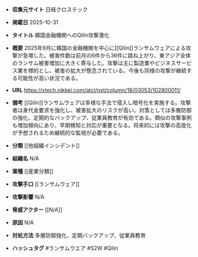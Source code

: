 - **収集元サイト**
日経クロステック

- **掲載日**
2025-10-31

- **タイトル**
韓国金融機関へのQilin攻撃激化

- **概要**
2025年9月に韓国の金融機関を中心に[[Qilin]]ランサムウェアによる攻撃が急増した。被害件数は前月の6件から36件に跳ね上がり、東アジア全体のランサム被害増加に大きく寄与した。攻撃は主に製造業やビジネスサービス業を標的とし、被害の拡大が懸念されている。今後も同様の攻撃が継続する可能性が高い状況である。

- **URL**
https://xtech.nikkei.com/atcl/nxt/column/18/03053/102800011/

- **備考**
[[Qilin]]ランサムウェアは多様な手法で侵入し暗号化を実施する。攻撃者は身代金要求を強化し、被害拡大のリスクが高い。対策としては多層防御の強化、定期的なバックアップ、従業員教育が有効である。類似の攻撃事例も増加傾向にあり、早期検知と対応が重要となる。将来的には攻撃の高度化が予想されるため継続的な監視が必要である。

- **分類**
[[他組織インシデント]]

- **組織名**
N/A

- **業種**
[[産業分類]]

- **攻撃手口**
[[ランサムウェア]]

- **攻撃影響**
N/A

- **脅威アクター**
[[N/A]]

- **原因**
N/A

- **対処方法**
多層防御強化、定期バックアップ、従業員教育

- **ハッシュタグ**
#ランサムウエア #S2W #Qilin
